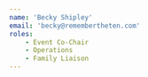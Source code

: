 ```yaml
---
name: 'Becky Shipley'
email: 'becky@remembertheten.com'
roles:
    - Event Co-Chair
    - Operations
    - Family Liaison
---
```

